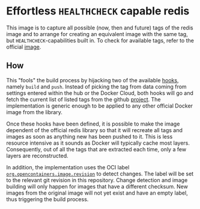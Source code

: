 # Effortless `HEALTHCHECK` capable redis

This image is to capture all possible (now, then and future) tags of the redis
image and to arrange for creating an equivalent image with the same tag, but
`HEALTHCHECK`-capabilities built in.  To check for available tags, refer to the
official [image](https://hub.docker.com/_/redis/).

## How

This "fools" the build process by hijacking two of the available [hooks], namely
`build` and `push`. Instead of picking the tag from data coming from settings
entered within the hub or the Docker Cloud, both hooks will go and fetch the
current list of listed tags from the github [project][redis]. The implementation
is generic enough to be applied to any other official Docker image from the
library.

  [hooks]: https://docs.docker.com/docker-cloud/builds/advanced/#custom-build-phase-hooks
  [redis]: https://github.com/docker-library/official-images/blob/master/library/redis

Once these hooks have been defined, it is possible to make the image dependent
of the official redis library so that it will recreate all tags and images as
soon as anything new has been pushed to it. This is less resource intensive as
it sounds as Docker will typically cache most layers. Consequently, out of all
the tags that are extracted each time, only a few layers are reconstructed.

In addition, the implementation uses the OCI label
[`org.opencontainers.image.revision`][revision] to detect changes. The label
will be set to the relevant git revision in this repository. Change detection
and image building will only happen for images that have a different checksum.
New images from the original image will not yet exist and have an empty label,
thus triggering the build process.

  [revision]: https://github.com/opencontainers/image-spec/blob/master/annotations.md#pre-defined-annotation-keys
